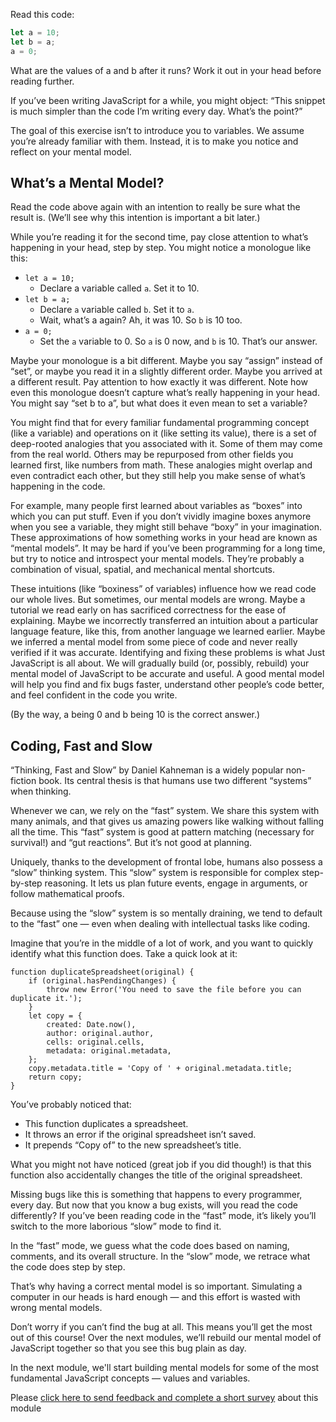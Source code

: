 Read this code:

```jsx
let a = 10;
let b = a;
a = 0;
```

What are the values of a and b after it runs? Work it out in your head before reading further.

If you’ve been writing JavaScript for a while, you might object: “This snippet is much simpler than the code I’m writing every day. What’s the point?”

The goal of this exercise isn’t to introduce you to variables. We assume you’re already familiar with them. Instead, it is to make you notice and reflect on your mental model.

## What’s a Mental Model?

Read the code above again with an intention to really be sure what the result is. (We’ll see why this intention is important a bit later.)

While you’re reading it for the second time, pay close attention to what’s happening in your head, step by step. You might notice a monologue like this:

- `let a = 10;`
    - Declare a variable called `a`. Set it to 10.
- `let b = a;`
    - Declare `a` variable called `b`. Set it to `a`.
    - Wait, what’s a again? Ah, it was 10. So `b` is 10 too.
- `a = 0;`
    - Set the `a` variable to 0.
    So `a` is 0 now, and `b` is 10. That’s our answer.
    
    
Maybe your monologue is a bit different. Maybe you say “assign” instead of “set”, or maybe you read it in a slightly different order. Maybe you arrived at a different result. Pay attention to how exactly it was different. Note how even this monologue doesn’t capture what’s really happening in your head. You might say “set b to a”, but what does it even mean to set a variable?

You might find that for every familiar fundamental programming concept (like a variable) and operations on it (like setting its value), there is a set of deep-rooted analogies that you associated with it. Some of them may come from the real world. Others may be repurposed from other fields you learned first, like numbers from math. These analogies might overlap and even contradict each other, but they still help you make sense of what’s happening in the code.

For example, many people first learned about variables as “boxes” into which you can put stuff. Even if you don’t vividly imagine boxes anymore when you see a variable, they might still behave “boxy” in your imagination. These approximations of how something works in your head are known as “mental models”. It may be hard if you’ve been programming for a long time, but try to notice and introspect your mental models. They’re probably a combination of visual, spatial, and mechanical mental shortcuts.

These intuitions (like “boxiness” of variables) influence how we read code our whole lives. But sometimes, our mental models are wrong. Maybe a tutorial we read early on has sacrificed correctness for the ease of explaining. Maybe we incorrectly transferred an intuition about a particular language feature, like this, from another language we learned earlier. Maybe we inferred a mental model from some piece of code and never really verified if it was accurate.
Identifying and fixing these problems is what Just JavaScript is all about. We will gradually build (or, possibly, rebuild) your mental model of JavaScript to be accurate and useful. A good mental model will help you find and fix bugs faster, understand other people’s code better, and feel confident in the code you write.

(By the way, a being 0 and b being 10 is the correct answer.)

## Coding, Fast and Slow

“Thinking, Fast and Slow” by Daniel Kahneman is a widely popular non-fiction book. Its central thesis is that humans use two different “systems” when thinking.

Whenever we can, we rely on the “fast” system. We share this system with many animals, and that gives us amazing powers like walking without falling all the time. This “fast” system is good at pattern matching (necessary for survival!) and “gut reactions”. But it’s not good at planning.

Uniquely, thanks to the development of frontal lobe, humans also possess a “slow” thinking system. This “slow” system is responsible for complex step-by-step reasoning. It lets us plan future events, engage in arguments, or follow mathematical proofs.

Because using the “slow” system is so mentally draining, we tend to default to the “fast” one — even when dealing with intellectual tasks like coding.

Imagine that you’re in the middle of a lot of work, and you want to quickly identify what this function does. Take a quick look at it:

```
function duplicateSpreadsheet(original) {
	if (original.hasPendingChanges) {
		throw new Error('You need to save the file before you can duplicate it.');
	}
	let copy = {
		created: Date.now(),
		author: original.author,
		cells: original.cells,
		metadata: original.metadata,
	};
	copy.metadata.title = 'Copy of ' + original.metadata.title;
	return copy;
}
```

You’ve probably noticed that:

- This function duplicates a spreadsheet.
- It throws an error if the original spreadsheet isn’t saved.
- It prepends “Copy of” to the new spreadsheet’s title.

What you might not have noticed (great job if you did though!) is that this function also accidentally changes the title of the original spreadsheet.

Missing bugs like this is something that happens to every programmer, every day. But now that you know a bug exists, will you read the code differently? If you’ve been reading code in the “fast” mode, it’s likely you’ll switch to the more laborious “slow” mode to find it.

In the “fast” mode, we guess what the code does based on naming, comments, and its overall structure. In the “slow” mode, we retrace what the code does step by step.

That’s why having a correct mental model is so important. Simulating a computer in our heads is hard enough — and this effort is wasted with wrong mental models.

Don’t worry if you can’t find the bug at all. This means you’ll get the most out of this course! Over the next modules, we’ll rebuild our mental model of JavaScript together so that you see this bug plain as day.

In the next module, we'll start building mental models for some of the most fundamental JavaScript concepts — values and variables.

Please [click here to send feedback and complete a short survey](https://eggheadio.typeform.com/to/a8hLh5) about this module


